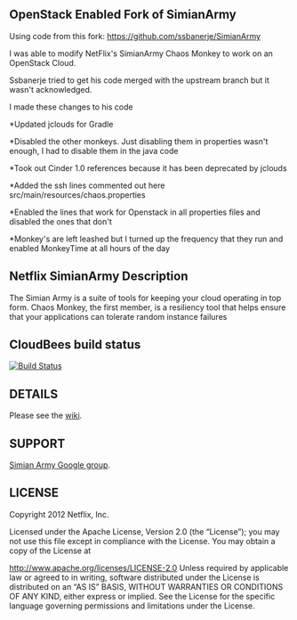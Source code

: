 ## OpenStack Enabled Fork of SimianArmy

Using code from this fork:
https://github.com/ssbanerje/SimianArmy

I was able to modify NetFlix's SimianArmy Chaos Monkey to work on an OpenStack Cloud.

Ssbanerje tried to get his code merged with the upstream branch but it wasn't acknowledged.

I made these changes to his code

*Updated jclouds for Gradle

*Disabled the other monkeys.  Just disabling them in properties wasn't enough, I had to disable them in the java code

*Took out Cinder 1.0 references because it has been deprecated by jclouds

*Added the ssh lines commented out here src/main/resources/chaos.properties

*Enabled the lines that work for Openstack in all properties files and disabled the ones that don't

*Monkey's are left leashed but I turned up the frequency that they run and enabled MonkeyTime at all hours of the day

## Netflix SimianArmy Description

The Simian Army is a suite of tools for keeping your cloud operating in top form.  Chaos Monkey, the first member, is a resiliency tool that
helps ensure that your applications can tolerate random instance failures

## CloudBees build status
[![Build Status](https://netflixoss.ci.cloudbees.com/job/SimianArmy-master/badge/icon)](https://netflixoss.ci.cloudbees.com/job/SimianArmy-master/)

## DETAILS

Please see the [wiki](https://github.com/Netflix/SimianArmy/wiki).

## SUPPORT

[Simian Army Google group](http://groups.google.com/group/simianarmy-users).

## LICENSE

Copyright 2012 Netflix, Inc.

Licensed under the Apache License, Version 2.0 (the “License”); you may not use this file except in
compliance with the License. You may obtain a copy of the License at

http://www.apache.org/licenses/LICENSE-2.0
Unless required by applicable law or agreed to in writing, software distributed under the License is
distributed on an “AS IS” BASIS, WITHOUT WARRANTIES OR CONDITIONS OF ANY KIND, either express or
implied. See the License for the specific language governing permissions and limitations under the
License.

